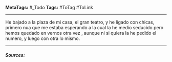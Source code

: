 **MetaTags:** #_Todo
**Tags:** #ToTag #ToLink 
- - -
He bajado a la plaza de mi casa, el gran teatro, y he ligado con chicas,
primero nua que me estaba esperando a la cual la he medio seducido pero hemos quedado en vernos otra vez , aunque ni si quiera la he pedido el numero,
y luego con otra lo mismo.

- - - 
#### ***Sources:***